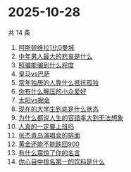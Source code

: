 # 2025-10-28

共 14 条

<!-- BEGIN -->
<!-- 最后更新时间 Tue Oct 28 2025 17:12:50 GMT+0800 (China Standard Time) -->

1. [阿斯顿维拉1比0曼城](https://www.zhihu.com/search?q=阿斯顿维拉1比0曼城)
1. [中年男人最大的悲哀是什么](https://www.zhihu.com/search?q=中年男人最大的悲哀是什么)
1. [照骗能骗到什么程度](https://www.zhihu.com/search?q=照骗能骗到什么程度)
1. [皇马vs巴萨](https://www.zhihu.com/search?q=皇马vs巴萨)
1. [常年独居的人靠什么抵抗孤独](https://www.zhihu.com/search?q=常年独居的人靠什么抵抗孤独)
1. [你有什么解压的小众爱好](https://www.zhihu.com/search?q=你有什么解压的小众爱好)
1. [太阳vs掘金](https://www.zhihu.com/search?q=太阳vs掘金)
1. [现在的大学生到底是什么状态](https://www.zhihu.com/search?q=现在的大学生到底是什么状态)
1. [为什么都说人生的容错率大到无法想象](https://www.zhihu.com/search?q=为什么都说人生的容错率大到无法想象)
1. [人真的一定要上班吗](https://www.zhihu.com/search?q=人真的一定要上班吗)
1. [张杰青岛演唱会的排面](https://www.zhihu.com/search?q=张杰青岛演唱会的排面)
1. [黄金还能不能跌回900](https://www.zhihu.com/search?q=黄金还能不能跌回900)
1. [有什么震惊了你的名言](https://www.zhihu.com/search?q=有什么震惊了你的名言)
1. [你心目中排名第一的饮料是什么](https://www.zhihu.com/search?q=你心目中排名第一的饮料是什么)

<!-- END -->

